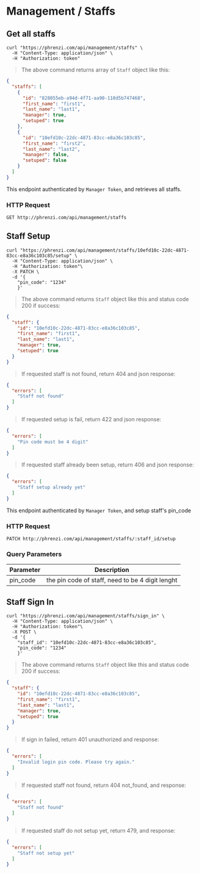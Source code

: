 # Management / Staffs

## Get all staffs

```shell
curl "https://phrenzi.com/api/management/staffs" \
  -H "Content-Type: application/json" \
  -H "Authorization: token"
```

> The above command returns array of `Staff` object like this:

```json
{
  "staffs": [
    {
      "id": "828055eb-a94d-4f71-aa90-110d5b747468",
      "first_name": "first1",
      "last_name": "last1",
      "manager": true,
      "setuped": true
    },
    {
      "id": "10efd10c-22dc-4871-83cc-e8a36c103c85",
      "first_name": "first2",
      "last_name": "last2",
      "manager": false,
      "setuped": false
    }
  ]
}
```

This endpoint authenticated by `Manager Token`, and retrieves all staffs.

### HTTP Request

`GET http://phrenzi.com/api/management/staffs`

## Staff Setup

```shell
curl "https://phrenzi.com/api/management/staffs/10efd10c-22dc-4871-83cc-e8a36c103c85/setup" \
  -H "Content-Type: application/json" \
  -H "Authorization: token"\
  -X PATCH \
  -d '{
    "pin_code": "1234"
    }'
```

> The above command returns `Staff` object like this and status code 200 if success:

```json
{
  "staff": {
    "id": "10efd10c-22dc-4871-83cc-e8a36c103c85",
    "first_name": "first1",
    "last_name": "last1",
    "manager": true,
    "setuped": true
  }
}
```

> If requested staff is not found, return 404 and json response:

```json
{
  "errors": [
    "Staff not found"
  ]
}
```

> If requested setup is fail, return 422 and json response:

```json
{
  "errors": [
    "Pin code must be 4 digit"
  ]
}
```

> If requested staff already been setup, return 406 and json response:

```json
{
  "errors": [
    "Staff setup already yet"
  ]
}
```

This endpoint authenticated by `Manager Token`, and setup staff's pin_code

### HTTP Request

`PATCH http://phrenzi.com/api/management/staffs/:staff_id/setup`

### Query Parameters

Parameter | Description
--------- | -----------
pin_code | the pin code of staff, need to be 4 digit lenght

## Staff Sign In

```shell
curl "https://phrenzi.com/api/management/staffs/sign_in" \
  -H "Content-Type: application/json" \
  -H "Authorization: token"\
  -X POST \
  -d '{
    "staff_id": "10efd10c-22dc-4871-83cc-e8a36c103c85",
    "pin_code": "1234"
    }'
```

> The above command returns `Staff` object like this and status code 200 if success:

```json
{
  "staff": {
    "id": "10efd10c-22dc-4871-83cc-e8a36c103c85",
    "first_name": "first1",
    "last_name": "last1",
    "manager": true,
    "setuped": true
  }
}
```

> If sign in failed, return 401 unauthorized and response:

```json
{
  "errors": [
    "Invalid login pin code. Please try again."
  ]
}
```

> If requested staff not found, return 404 not_found, and response:

```json
{
  "errors": [
    "Staff not found"
  ]
}
```

> If requested staff do not setup yet, return 479, and response:

```json
{
  "errors": [
    "Staff not setup yet"
  ]
}
```
